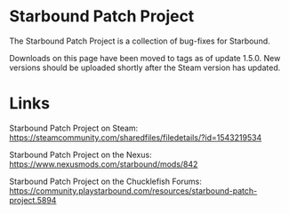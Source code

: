 # Starbound Patch Project

The Starbound Patch Project is a collection of bug-fixes for Starbound.

Downloads on this page have been moved to tags as of update 1.5.0.
New versions should be uploaded shortly after the Steam version has updated.

# Links

Starbound Patch Project on Steam: https://steamcommunity.com/sharedfiles/filedetails/?id=1543219534

Starbound Patch Project on the Nexus: https://www.nexusmods.com/starbound/mods/842

Starbound Patch Project on the Chucklefish Forums: https://community.playstarbound.com/resources/starbound-patch-project.5894
